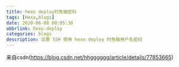 ```yaml
---
title: hexo deploy时免输密码
tags: [Hexo,blogs]
date: 2020-06-08 00:05:30
abbrlink: hexo-deploy
categories: blogs
description: 设置 SSH 使用 hexo deploy 时免输用户名密码
---
```

来自csdn(https://blog.csdn.net/hhgggggg/article/details/77853665)